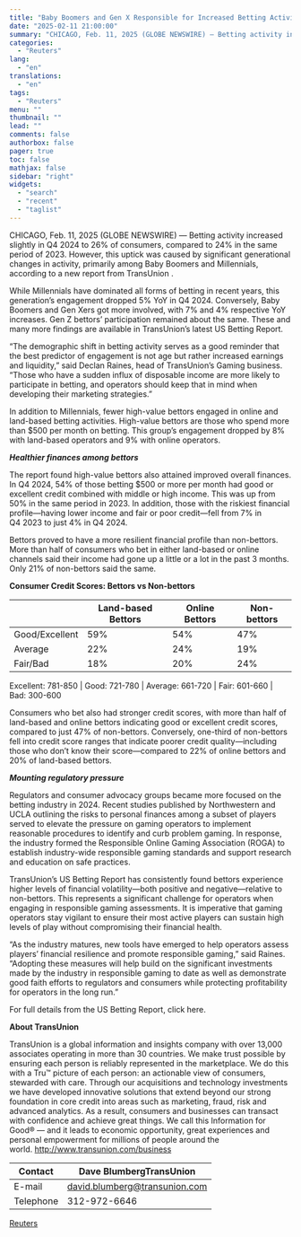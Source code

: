 ```yaml
---
title: "Baby Boomers and Gen X Responsible for Increased Betting Activity in Q4 2024"
date: "2025-02-11 21:00:00"
summary: "CHICAGO, Feb. 11, 2025 (GLOBE NEWSWIRE) — Betting activity increased slightly in Q4 2024 to 26% of consumers, compared to 24% in the same period of 2023. However, this uptick was caused by significant generational changes in activity, primarily among Baby Boomers and Millennials, according to a new report from..."
categories:
  - "Reuters"
lang:
  - "en"
translations:
  - "en"
tags:
  - "Reuters"
menu: ""
thumbnail: ""
lead: ""
comments: false
authorbox: false
pager: true
toc: false
mathjax: false
sidebar: "right"
widgets:
  - "search"
  - "recent"
  - "taglist"
---
```


CHICAGO, Feb. 11, 2025 (GLOBE NEWSWIRE) — Betting activity increased slightly in Q4 2024 to 26% of consumers, compared to 24% in the same period of 2023. However, this uptick was caused by significant generational changes in activity, primarily among Baby Boomers and Millennials, according to a new report from TransUnion .

While Millennials have dominated all forms of betting in recent years, this generation’s engagement dropped 5% YoY in Q4 2024. Conversely, Baby Boomers and Gen Xers got more involved, with 7% and 4% respective YoY increases. Gen Z bettors’ participation remained about the same. These and many more findings are available in TransUnion’s latest US Betting Report.

“The demographic shift in betting activity serves as a good reminder that the best predictor of engagement is not age but rather increased earnings and liquidity,” said Declan Raines, head of TransUnion’s Gaming business. “Those who have a sudden influx of disposable income are more likely to participate in betting, and operators should keep that in mind when developing their marketing strategies.”

In addition to Millennials, fewer high-value bettors engaged in online and land-based betting activities. High-value bettors are those who spend more than $500 per month on betting. This group’s engagement dropped by 8% with land-based operators and 9% with online operators.

***Healthier finances among bettors***

The report found high-value bettors also attained improved overall finances. In Q4 2024, 54% of those betting $500 or more per month had good or excellent credit combined with middle or high income. This was up from 50% in the same period in 2023. In addition, those with the riskiest financial profile—having lower income and fair or poor credit—fell from 7% in Q4 2023 to just 4% in Q4 2024.

Bettors proved to have a more resilient financial profile than non-bettors. More than half of consumers who bet in either land-based or online channels said their income had gone up a little or a lot in the past 3 months. Only 21% of non-bettors said the same.

**Consumer Credit Scores: Bettors vs Non-bettors**

|  | Land-based Bettors | Online Bettors | Non-bettors |
| --- | --- | --- | --- |
| Good/Excellent | 59% | 54% | 47% |
| Average | 22% | 24% | 19% |
| Fair/Bad | 18% | 20% | 24% |

Excellent: 781-850 | Good: 721-780 | Average: 661-720 | Fair: 601-660 | Bad: 300-600

Consumers who bet also had stronger credit scores, with more than half of land-based and online bettors indicating good or excellent credit scores, compared to just 47% of non-bettors. Conversely, one-third of non-bettors fell into credit score ranges that indicate poorer credit quality—including those who don’t know their score—compared to 22% of online bettors and 20% of land-based bettors.

***Mounting regulatory pressure***

Regulators and consumer advocacy groups became more focused on the betting industry in 2024. Recent studies published by Northwestern and UCLA outlining the risks to personal finances among a subset of players served to elevate the pressure on gaming operators to implement reasonable procedures to identify and curb problem gaming. In response, the industry formed the Responsible Online Gaming Association (ROGA) to establish industry-wide responsible gaming standards and support research and education on safe practices.

TransUnion’s US Betting Report has consistently found bettors experience higher levels of financial volatility—both positive and negative—relative to non-bettors. This represents a significant challenge for operators when engaging in responsible gaming assessments. It is imperative that gaming operators stay vigilant to ensure their most active players can sustain high levels of play without compromising their financial health.

“As the industry matures, new tools have emerged to help operators assess players’ financial resilience and promote responsible gaming,” said Raines. “Adopting these measures will help build on the significant investments made by the industry in responsible gaming to date as well as demonstrate good faith efforts to regulators and consumers while protecting profitability for operators in the long run.”

For full details from the US Betting Report, click here.

**About TransUnion** 

TransUnion is a global information and insights company with over 13,000 associates operating in more than 30 countries. We make trust possible by ensuring each person is reliably represented in the marketplace. We do this with a Tru™ picture of each person: an actionable view of consumers, stewarded with care. Through our acquisitions and technology investments we have developed innovative solutions that extend beyond our strong foundation in core credit into areas such as marketing, fraud, risk and advanced analytics. As a result, consumers and businesses can transact with confidence and achieve great things. We call this Information for Good® — and it leads to economic opportunity, great experiences and personal empowerment for millions of people around the world. http://www.transunion.com/business

| Contact | Dave BlumbergTransUnion |
| --- | --- |
| E-mail | david.blumberg@transunion.com |
| Telephone | 312-972-6646 |

[Reuters](https://www.tradingview.com/news/reuters.com,2025-02-11:newsml_GNXZwhl4:0-baby-boomers-and-gen-x-responsible-for-increased-betting-activity-in-q4-2024/)
